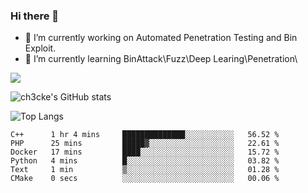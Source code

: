 ### Hi there 👋

- 🔭 I’m currently working on Automated Penetration Testing and Bin Exploit.
- 🌱 I’m currently learning BinAttack\Fuzz\Deep Learing\Penetration\

![](https://img.shields.io/badge/python-3.9-orange?style=for-the-badge&logo=python&logoColor=orange)

![ch3cke's GitHub stats](https://github-readme-stats.vercel.app/api?username=ch3cke&show_icons=true&theme=radical)

![Top Langs](https://github-readme-stats.vercel.app/api/top-langs/?username=anuraghazra&layout=compact&theme=radical)
<!--START_SECTION:waka-->

```text
C++      1 hr 4 mins     ██████████████░░░░░░░░░░░   56.52 %
PHP      25 mins         █████▓░░░░░░░░░░░░░░░░░░░   22.61 %
Docker   17 mins         ████░░░░░░░░░░░░░░░░░░░░░   15.72 %
Python   4 mins          █░░░░░░░░░░░░░░░░░░░░░░░░   03.82 %
Text     1 min           ▒░░░░░░░░░░░░░░░░░░░░░░░░   01.28 %
CMake    0 secs          ░░░░░░░░░░░░░░░░░░░░░░░░░   00.06 %
```

<!--END_SECTION:waka-->
